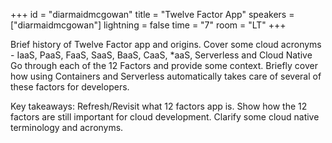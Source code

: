 +++
id = "diarmaidmcgowan"
title = "Twelve Factor App"
speakers = ["diarmaidmcgowan"]
lightning = false
time = "7"
room = "LT"
+++

Brief history of Twelve Factor app and origins.
Cover some cloud acronyms - IaaS, PaaS, FaaS, SaaS, BaaS, CaaS, *aaS, Serverless and Cloud Native
Go through each of the 12 Factors and provide some context.
Briefly cover how using Containers and Serverless automatically takes care of several of these factors for developers.

Key takeaways:
Refresh/Revisit what 12 factors app is.
Show how the 12 factors are still important for cloud development.
Clarify some cloud native terminology and acronyms.